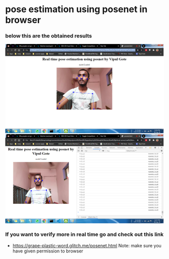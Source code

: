  
# pose estimation using posenet in browser

### below this are the obtained results
![result 1](results/2.png)
![result 1](results/3.png)

### If you want to verify more in real time go and check out this link
* https://grape-plastic-word.glitch.me/posenet.html
Note: make sure you have given permission to browser
